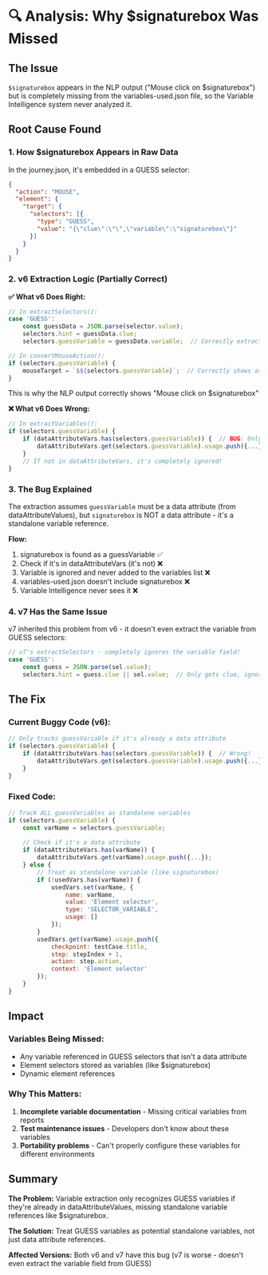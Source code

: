 # 🔍 Analysis: Why $signaturebox Was Missed

## The Issue
`$signaturebox` appears in the NLP output ("Mouse click on $signaturebox") but is completely missing from the variables-used.json file, so the Variable Intelligence system never analyzed it.

## Root Cause Found

### 1. How $signaturebox Appears in Raw Data
In the journey.json, it's embedded in a GUESS selector:
```json
{
  "action": "MOUSE",
  "element": {
    "target": {
      "selectors": [{
        "type": "GUESS",
        "value": "{\"clue\":\"\",\"variable\":\"signaturebox\"}"
      }]
    }
  }
}
```

### 2. v6 Extraction Logic (Partially Correct)

**✅ What v6 Does Right:**
```javascript
// In extractSelectors():
case 'GUESS':
    const guessData = JSON.parse(selector.value);
    selectors.hint = guessData.clue;
    selectors.guessVariable = guessData.variable;  // Correctly extracts "signaturebox"

// In convertMouseAction():
if (selectors.guessVariable) {
    mouseTarget = `$${selectors.guessVariable}`;  // Correctly shows as $signaturebox
}
```
This is why the NLP output correctly shows "Mouse click on $signaturebox"

**❌ What v6 Does Wrong:**
```javascript
// In extractVariables():
if (selectors.guessVariable) {
    if (dataAttributeVars.has(selectors.guessVariable)) {  // BUG: Only if already exists!
        dataAttributeVars.get(selectors.guessVariable).usage.push({...});
    }
    // If not in dataAttributeVars, it's completely ignored!
}
```

### 3. The Bug Explained

The extraction assumes `guessVariable` must be a data attribute (from dataAttributeValues), but `signaturebox` is NOT a data attribute - it's a standalone variable reference.

**Flow:**
1. signaturebox is found as a guessVariable ✅
2. Check if it's in dataAttributeVars (it's not) ❌
3. Variable is ignored and never added to the variables list ❌
4. variables-used.json doesn't include signaturebox ❌
5. Variable Intelligence never sees it ❌

### 4. v7 Has the Same Issue

v7 inherited this problem from v6 - it doesn't even extract the variable from GUESS selectors:
```javascript
// v7's extractSelectors - completely ignores the variable field!
case 'GUESS':
    const guess = JSON.parse(sel.value);
    selectors.hint = guess.clue || sel.value;  // Only gets clue, ignores variable!
```

## The Fix

### Current Buggy Code (v6):
```javascript
// Only tracks guessVariable if it's already a data attribute
if (selectors.guessVariable) {
    if (dataAttributeVars.has(selectors.guessVariable)) {  // Wrong!
        dataAttributeVars.get(selectors.guessVariable).usage.push({...});
    }
}
```

### Fixed Code:
```javascript
// Track ALL guessVariables as standalone variables
if (selectors.guessVariable) {
    const varName = selectors.guessVariable;
    
    // Check if it's a data attribute
    if (dataAttributeVars.has(varName)) {
        dataAttributeVars.get(varName).usage.push({...});
    } else {
        // Treat as standalone variable (like signaturebox)
        if (!usedVars.has(varName)) {
            usedVars.set(varName, {
                name: varName,
                value: 'Element selector',
                type: 'SELECTOR_VARIABLE',
                usage: []
            });
        }
        usedVars.get(varName).usage.push({
            checkpoint: testCase.title,
            step: stepIndex + 1,
            action: step.action,
            context: 'Element selector'
        });
    }
}
```

## Impact

### Variables Being Missed:
- Any variable referenced in GUESS selectors that isn't a data attribute
- Element selectors stored as variables (like $signaturebox)
- Dynamic element references

### Why This Matters:
1. **Incomplete variable documentation** - Missing critical variables from reports
2. **Test maintenance issues** - Developers don't know about these variables
3. **Portability problems** - Can't properly configure these variables for different environments

## Summary

**The Problem:** Variable extraction only recognizes GUESS variables if they're already in dataAttributeValues, missing standalone variable references like $signaturebox.

**The Solution:** Treat GUESS variables as potential standalone variables, not just data attribute references.

**Affected Versions:** Both v6 and v7 have this bug (v7 is worse - doesn't even extract the variable field from GUESS)
